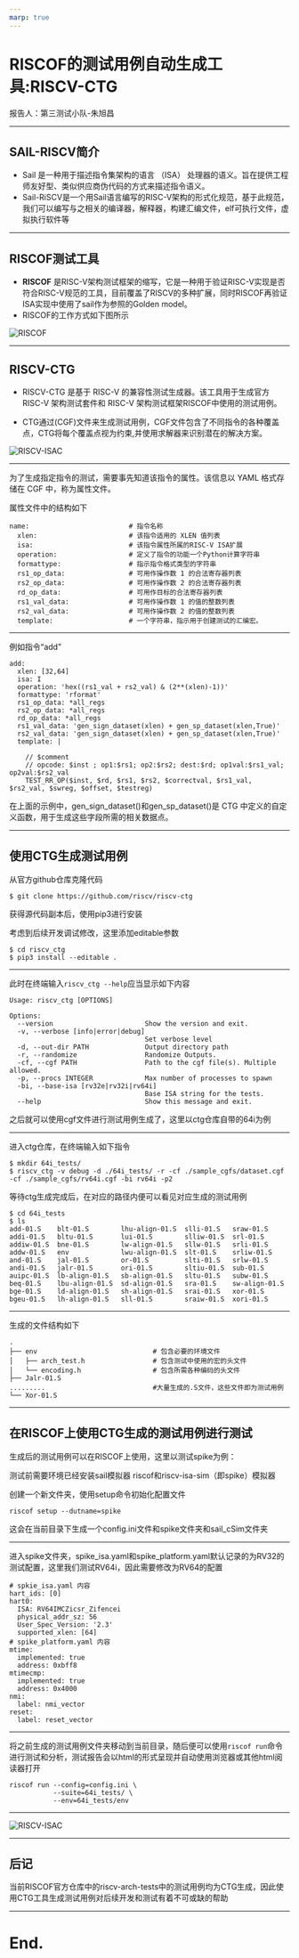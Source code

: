 ```yaml
---
marp: true
---
```


# RISCOF的测试用例自动生成工具:RISCV-CTG
报告人：第三测试小队-朱旭昌

---

## SAIL-RISCV简介

- Sail 是一种用于描述指令集架构的语言 （ISA） 处理器的语义。旨在提供工程师友好型、类似供应商伪代码的方式来描述指令语义。
- Sail-RiSCV是一个用Sail语言编写的RISC-V架构的形式化规范，基于此规范，我们可以编写与之相关的编译器，解释器，构建汇编文件，elf可执行文件，虚拟执行软件等

---

## RISCOF测试工具

- **RISCOF** 是RISC-V架构测试框架的缩写，它是一种用于验证RISC-V实现是否符合RISC-V规范的工具，目前覆盖了RISCV的多种扩展，同时RISCOF再验证ISA实现中使用了sail作为参照的Golden model。
- RISCOF的工作方式如下图所示

![RISCOF](https://github.com/Pagerd/PLCT/tree/main/Report/week/week37/img/riscof.png)

---

## RISCV-CTG

- RISCV-CTG 是基于 RISC-V 的兼容性测试生成器。该工具用于生成官方RISC-V 架构测试套件和 RISC-V 架构测试框架RISCOF中使用的测试用例。

- CTG通过(CGF)文件来生成测试用例，CGF文件包含了不同指令的各种覆盖点，CTG将每个覆盖点视为约束,并使用求解器来识别潜在的解决方案。

![RISCV-ISAC](https://github.com/Pagerd/PLCT/tree/main/Report/week/week37/img/ctg.png)

---

为了生成指定指令的测试，需要事先知道该指令的属性。该信息以 YAML 格式存储在 CGF 中，称为属性文件。

属性文件中的结构如下

```
name:                         # 指令名称
  xlen:                       # 该指令适用的 XLEN 值列表
  isa:                        # 该指令属性所属的RISC-V ISA扩展
  operation:                  # 定义了指令的功能一个Python计算字符串
  formattype:                 # 指示指令格式类型的字符串
  rs1_op_data:                # 可用作操作数 1 的合法寄存器列表
  rs2_op_data:                # 可用作操作数 2 的合法寄存器列表
  rd_op_data:                 # 可用作目标的合法寄存器列表
  rs1_val_data:               # 可用作操作数 1 的值的整数列表
  rs2_val_data:               # 可用作操作数 2 的值的整数列表
  template:                   # 一个字符串，指示用于创建测试的汇编宏。
```

---

例如指令“add”

```
add:
  xlen: [32,64]
  isa: I
  operation: 'hex((rs1_val + rs2_val) & (2**(xlen)-1))'
  formattype: 'rformat'
  rs1_op_data: *all_regs
  rs2_op_data: *all_regs
  rd_op_data: *all_regs
  rs1_val_data: 'gen_sign_dataset(xlen) + gen_sp_dataset(xlen,True)'
  rs2_val_data: 'gen_sign_dataset(xlen) + gen_sp_dataset(xlen,True)'
  template: |

    // $comment
    // opcode: $inst ; op1:$rs1; op2:$rs2; dest:$rd; op1val:$rs1_val;  op2val:$rs2_val
    TEST_RR_OP($inst, $rd, $rs1, $rs2, $correctval, $rs1_val, $rs2_val, $swreg, $offset, $testreg)
```

在上面的示例中，gen_sign_dataset()和gen_sp_dataset()是 CTG 中定义的自定义函数，用于生成这些字段所需的相关数据点。

---

## 使用CTG生成测试用例

从官方github仓库克隆代码

```
$ git clone https://github.com/riscv/riscv-ctg
```

获得源代码副本后，使用pip3进行安装

考虑到后续开发调试修改，这里添加editable参数

```
$ cd riscv_ctg
$ pip3 install --editable .
```

---

此时在终端输入`riscv_ctg --help`应当显示如下内容

```
Usage: riscv_ctg [OPTIONS]

Options:
  --version                       Show the version and exit.
  -v, --verbose [info|error|debug]
                                  Set verbose level
  -d, --out-dir PATH              Output directory path
  -r, --randomize                 Randomize Outputs.
  -cf, --cgf PATH                 Path to the cgf file(s). Multiple allowed.
  -p, --procs INTEGER             Max number of processes to spawn
  -bi, --base-isa [rv32e|rv32i|rv64i]
                                  Base ISA string for the tests.
  --help                          Show this message and exit.
```

之后就可以使用cgf文件进行测试用例生成了，这里以ctg仓库自带的64i为例

---

进入ctg仓库，在终端输入如下指令

```
$ mkdir 64i_tests/
$ riscv_ctg -v debug -d ./64i_tests/ -r -cf ./sample_cgfs/dataset.cgf -cf ./sample_cgfs/rv64i.cgf -bi rv64i -p2
```

等待ctg生成完成后，在对应的路径内便可以看见对应生成的测试用例

```
$ cd 64i_tests
$ ls
add-01.S    blt-01.S        lhu-align-01.S  slli-01.S   sraw-01.S
addi-01.S   bltu-01.S       lui-01.S        slliw-01.S  srl-01.S
addiw-01.S  bne-01.S        lw-align-01.S   sllw-01.S   srli-01.S
addw-01.S   env             lwu-align-01.S  slt-01.S    srliw-01.S
and-01.S    jal-01.S        or-01.S         slti-01.S   srlw-01.S
andi-01.S   jalr-01.S       ori-01.S        sltiu-01.S  sub-01.S
auipc-01.S  lb-align-01.S   sb-align-01.S   sltu-01.S   subw-01.S
beq-01.S    lbu-align-01.S  sd-align-01.S   sra-01.S    sw-align-01.S
bge-01.S    ld-align-01.S   sh-align-01.S   srai-01.S   xor-01.S
bgeu-01.S   lh-align-01.S   sll-01.S        sraiw-01.S  xori-01.S
```

---

生成的文件结构如下

```
.
├── env                             # 包含必要的环境文件
│   ├── arch_test.h                 # 包含测试中使用的宏的头文件
│   └── encoding.h                  # 包含所需各种编码的头文件
├── Jalr-01.S
.........                           #大量生成的.S文件，这些文件即为测试用例
└── Xor-01.S
```

---

## 在RISCOF上使用CTG生成的测试用例进行测试

生成后的测试用例可以在RISCOF上使用，这里以测试spike为例：

测试前需要环境已经安装sail模拟器 riscof和riscv-isa-sim（即spike）模拟器

创建一个新文件夹，使用setup命令初始化配置文件

```
riscof setup --dutname=spike
```

这会在当前目录下生成一个config.ini文件和spike文件夹和sail_cSim文件夹

---

进入spike文件夹，spike_isa.yaml和spike_platform.yaml默认记录的为RV32的测试配置，这里我们测试RV64i，因此需要修改为RV64的配置

```
# spkie_isa.yaml 内容
hart_ids: [0]
hart0:
  ISA: RV64IMCZicsr_Zifencei
  physical_addr_sz: 56
  User_Spec_Version: '2.3'
  supported_xlen: [64]
# spike_platform.yaml 内容
mtime:
  implemented: true
  address: 0xbff8
mtimecmp:
  implemented: true
  address: 0x4000
nmi:
  label: nmi_vector
reset:
  label: reset_vector
```

---

将之前生成的测试用例文件夹移动到当前目录，随后便可以使用`riscof run`命令进行测试和分析，测试报告会以html的形式呈现并自动使用浏览器或其他html阅读器打开

```
riscof run --config=config.ini \
           --suite=64i_tests/ \
           --env=64i_tests/env
```

---


![RISCV-ISAC](https://github.com/Pagerd/PLCT/tree/main/Report/week/week37/img/result.png)

---

## 后记

当前RISCOF官方仓库中的riscv-arch-tests中的测试用例均为CTG生成，因此使用CTG工具生成测试用例对后续开发和测试有着不可或缺的帮助

---

# End.